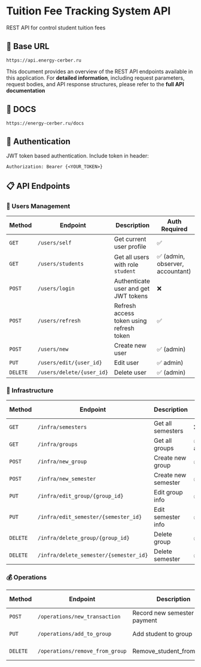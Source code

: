 # Tuition Fee Tracking System API

REST API for control student tuition fees

## 📌 Base URL
`https://api.energy-cerber.ru`

This document provides an overview of the REST API endpoints available in this application. For **detailed information**, including request parameters, request bodies, and API response structures, please refer to the **full API documentation**

## 📄 DOCS
`https://energy-cerber.ru/docs`

## 🔐 Authentication
JWT token based authentication. Include token in header:
```http
Authorization: Bearer {<YOUR_TOKEN>}
```


## 📋 API Endpoints

### 👥 Users Management

| Method | Endpoint | Description | Auth Required |
|--------|----------|-------------|---------------|
| `GET` | `/users/self` | Get current user profile | ✅ |
| `GET` | `/users/students` | Get all users with role `student` | ✅ (admin, observer, accountant) |
| `POST` | `/users/login` | Authenticate user and get JWT tokens | ❌ |
| `POST` | `/users/refresh` | Refresh access token using refresh token | ✅ |
| `POST` | `/users/new` | Create new user | ✅ (admin) |
| `PUT` | `/users/edit/{user_id}` | Edit user | ✅ admin) |
| `DELETE` | `/users/delete/{user_id}` | Delete user | ✅ (admin) |

### 🏫 Infrastructure

| Method | Endpoint | Description | Auth Required |
|--------|----------|-------------|---------------|
| `GET` | `/infra/semesters` | Get all semesters | ❌ |
| `GET` | `/infra/groups` | Get all groups | ✅ (admin, accountant) |
| `POST` | `/infra/new_group` | Create new group | ✅ (admin) |
| `POST` | `/infra/new_semester` | Create new semester | ✅ (admin) |
| `PUT` | `/infra/edit_group/{group_id}` | Edit group info | ✅ (admin) |
| `PUT` | `/infra/edit_semester/{semester_id}` | Edit semester info | ✅ (admin) |
| `DELETE` | `/infra/delete_group/{group_id}` | Delete group | ✅ (admin) |
| `DELETE` | `/infra/delete_semester/{semester_id}` | Delete semester | ✅ (admin) |

### 💰 Operations

| Method   | Endpoint                        | Description                 | Auth Required |
|----------|---------------------------------|-----------------------------|---------------|
| `POST`   | `/operations/new_transaction`   | Record new semester payment | ✅ (student) |
| `PUT`    | `/operations/add_to_group`      | Add student to group        | ✅ (admin) |
| `DELETE` | `/operations/remove_from_group` | Remove_student_from_group   | ✅ (admin) |

